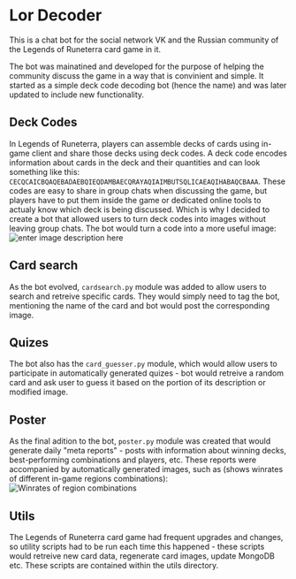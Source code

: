   

# Lor Decoder
This is a chat bot for the social network VK and the Russian community of the Legends of Runeterra card game in it.

The bot was mainatined and developed for the purpose of helping the community discuss the game in a way that is convinient and simple. It started as a simple deck code decoding bot (hence the name) and was later updated to include new functionality.

## Deck Codes

In Legends of Runeterra, players can assemble decks of cards using in-game client and share those decks using deck codes. A deck code encodes information about cards in the deck and their quantities and can look something like this: `CECQCAICBQAQEBADAEBQIEQDAMBAECQRAYAQIAIMBUTSQLICAEAQIHABAQCBAAA`.
These codes are easy to share in group chats when discussing the game, but players have to put them inside the game or dedicated online tools to actualy know which deck is being discussed. Which is why I decided to create a bot that allowed users to turn deck codes into images without leaving group chats. 
The bot would turn a code into a more useful image:
![enter image description here](https://sun9-32.userapi.com/impg/HLx5R7-oemUVHQIOcEi640G6yr8q2UB7-anBZQ/qmklb4fZImM.jpg?size=1651x1050&quality=96&sign=47acdf23eac3734ff47869771e11b3c3&type=album)
## Card search
As the bot evolved, `cardsearch.py` module was added to allow users to search and retreive specific cards. They would simply need to tag the bot, mentioning the name of the card and bot would post the corresponding image.

## Quizes
The bot also has the `card_guesser.py` module, which would allow users to participate in automatically generated quizes - bot would retreive a random card and ask user to guess it based on the portion of its description or modified image.

## Poster
As the final adition to the bot, `poster.py` module was created that would generate daily "meta reports" - posts with information about winning decks, best-performing combinations and players, etc.
These reports were accompanied by automatically generated images, such as (shows winrates of different in-game regions combinations): 
![Winrates of region combinations](https://sun9-36.userapi.com/impg/4HIqe075UH4F9mbicgEkwJg4Z0DWcj09fgeYlQ/JA0qVO9lr2E.jpg?size=2560x1607&quality=96&sign=7e3a625a4697c734633dbec686c41046&type=album)

## Utils
The Legends of Runeterra card game had frequent upgrades and changes, so utility scripts had to be run each time this happened - these scripts would retreive new card data, regenerate card images, update MongoDB etc. These scripts are contained within the utils directory.